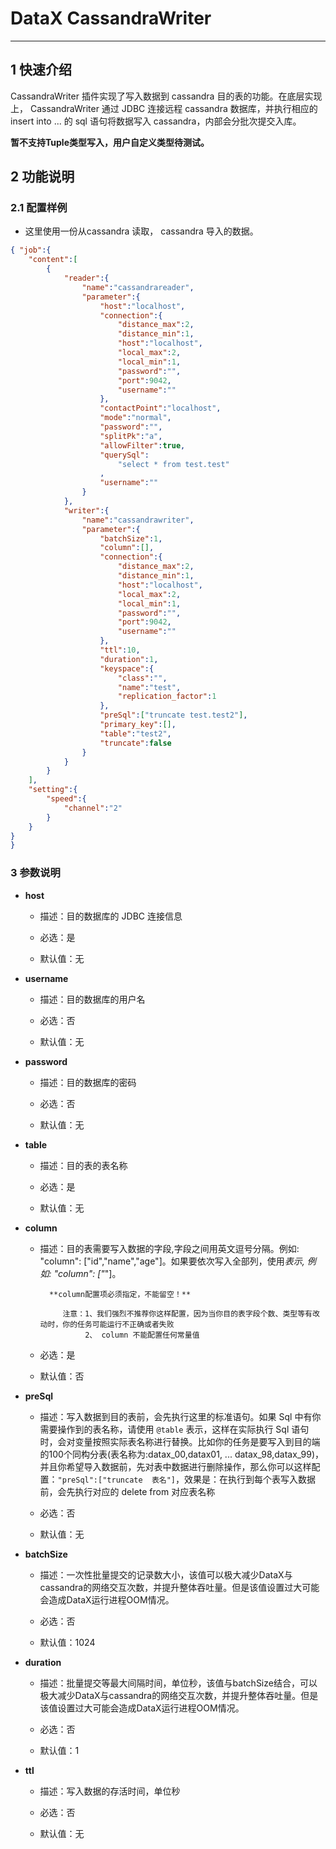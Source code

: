 # DataX  CassandraWriter


---


## 1 快速介绍

CassandraWriter 插件实现了写入数据到 cassandra 目的表的功能。在底层实现上， CassandraWriter 通过 JDBC 连接远程 cassandra 数据库，并执行相应的 insert into ... 的 sql 语句将数据写入 cassandra，内部会分批次提交入库。

**暂不支持Tuple类型写入，用户自定义类型待测试。**
## 2 功能说明

### 2.1 配置样例

* 这里使用一份从cassandra 读取， cassandra 导入的数据。

```json
{ "job":{
	"content":[
		{
			"reader":{
				"name":"cassandrareader",
				"parameter":{
					"host":"localhost",
					"connection":{
						"distance_max":2,
						"distance_min":1,
						"host":"localhost",
						"local_max":2,
						"local_min":1,
						"password":"",
						"port":9042,
						"username":""
					},
					"contactPoint":"localhost",
					"mode":"normal",
					"password":"",
					"splitPk":"a",
					"allowFilter":true,
					"querySql":
						"select * from test.test"
					,
					"username":""
				}
			},
			"writer":{
				"name":"cassandrawriter",
				"parameter":{
					"batchSize":1,
					"column":[],
					"connection":{
						"distance_max":2,
						"distance_min":1,
						"host":"localhost",
						"local_max":2,
						"local_min":1,
						"password":"",
						"port":9042,
						"username":""
					},
					"ttl":10,
					"duration":1,
					"keyspace":{
						"class":"",
						"name":"test",
						"replication_factor":1
					},
					"preSql":["truncate test.test2"],
					"primary_key":[],
					"table":"test2",
					"truncate":false
				}
			}
		}
	],
	"setting":{
		"speed":{
			"channel":"2"
		}
	}
}
}


```


### 3 参数说明

* **host**

	* 描述：目的数据库的 JDBC 连接信息

 	* 必选：是 <br />

	* 默认值：无 <br />

* **username**

	* 描述：目的数据库的用户名 <br />

	* 必选：否 <br />

	* 默认值：无 <br />

* **password**

	* 描述：目的数据库的密码 <br />

	* 必选：否 <br />

	* 默认值：无 <br />

* **table**

	* 描述：目的表的表名称

	* 必选：是 <br />

	* 默认值：无 <br />

* **column**

	* 描述：目的表需要写入数据的字段,字段之间用英文逗号分隔。例如: "column": ["id","name","age"]。如果要依次写入全部列，使用*表示, 例如: "column": ["*"]。

			**column配置项必须指定，不能留空！**

               注意：1、我们强烈不推荐你这样配置，因为当你目的表字段个数、类型等有改动时，你的任务可能运行不正确或者失败
                    2、 column 不能配置任何常量值

	* 必选：是 <br />

	* 默认值：否 <br />

* **preSql**

	* 描述：写入数据到目的表前，会先执行这里的标准语句。如果 Sql 中有你需要操作到的表名称，请使用 `@table` 表示，这样在实际执行 Sql 语句时，会对变量按照实际表名称进行替换。比如你的任务是要写入到目的端的100个同构分表(表名称为:datax_00,datax01, ... datax_98,datax_99)，并且你希望导入数据前，先对表中数据进行删除操作，那么你可以这样配置：`"preSql":["truncate  表名"]`，效果是：在执行到每个表写入数据前，会先执行对应的 delete from 对应表名称 <br />

	* 必选：否 <br />

	* 默认值：无 <br />

* **batchSize**

	* 描述：一次性批量提交的记录数大小，该值可以极大减少DataX与cassandra的网络交互次数，并提升整体吞吐量。但是该值设置过大可能会造成DataX运行进程OOM情况。<br />

	* 必选：否 <br />

	* 默认值：1024 <br />

* **duration**

	* 描述：批量提交等最大间隔时间，单位秒，该值与batchSize结合，可以极大减少DataX与cassandra的网络交互次数，并提升整体吞吐量。但是该值设置过大可能会造成DataX运行进程OOM情况。<br />

	* 必选：否 <br />

	* 默认值：1 <br />

* **ttl**
    * 描述：写入数据的存活时间，单位秒

    * 必选：否 <br />

    * 默认值：无 <br />




